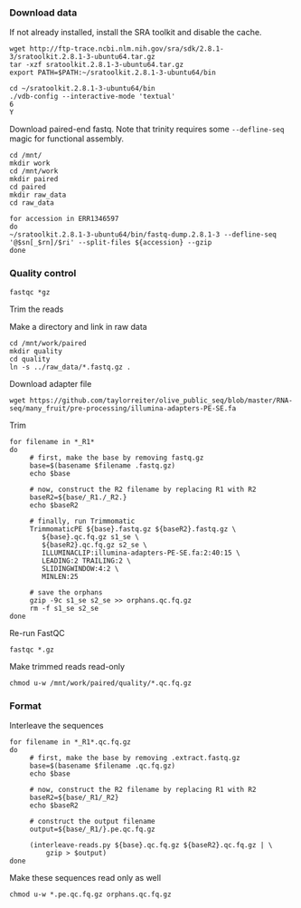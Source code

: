 ### Download data

If not already installed, install the SRA toolkit and disable the cache.

```
wget http://ftp-trace.ncbi.nlm.nih.gov/sra/sdk/2.8.1-3/sratoolkit.2.8.1-3-ubuntu64.tar.gz
tar -xzf sratoolkit.2.8.1-3-ubuntu64.tar.gz
export PATH=$PATH:~/sratoolkit.2.8.1-3-ubuntu64/bin
```

```
cd ~/sratoolkit.2.8.1-3-ubuntu64/bin
./vdb-config --interactive-mode 'textual'
6
Y 
```
Download paired-end fastq. Note that trinity requires some `--defline-seq` magic for functional assembly. 
```
cd /mnt/
mkdir work
cd /mnt/work
mkdir paired
cd paired
mkdir raw_data
cd raw_data

for accession in ERR1346597
do
~/sratoolkit.2.8.1-3-ubuntu64/bin/fastq-dump.2.8.1-3 --defline-seq '@$sn[_$rn]/$ri' --split-files ${accession} --gzip 
done 
```




### Quality control

```
fastqc *gz
```

Trim the reads

Make a directory and link in raw data
```
cd /mnt/work/paired
mkdir quality
cd quality
ln -s ../raw_data/*.fastq.gz .
```
Download adapter file
```
wget https://github.com/taylorreiter/olive_public_seq/blob/master/RNA-seq/many_fruit/pre-processing/illumina-adapters-PE-SE.fa
```

Trim
```
for filename in *_R1*
do
     # first, make the base by removing fastq.gz
     base=$(basename $filename .fastq.gz)
     echo $base

     # now, construct the R2 filename by replacing R1 with R2
     baseR2=${base/_R1./_R2.}
     echo $baseR2

     # finally, run Trimmomatic 
     TrimmomaticPE ${base}.fastq.gz ${baseR2}.fastq.gz \
        ${base}.qc.fq.gz s1_se \
        ${baseR2}.qc.fq.gz s2_se \
        ILLUMINACLIP:illumina-adapters-PE-SE.fa:2:40:15 \
        LEADING:2 TRAILING:2 \
        SLIDINGWINDOW:4:2 \
        MINLEN:25

     # save the orphans
     gzip -9c s1_se s2_se >> orphans.qc.fq.gz
     rm -f s1_se s2_se
done
```

Re-run FastQC
```
fastqc *.gz
```

Make trimmed reads read-only
```
chmod u-w /mnt/work/paired/quality/*.qc.fq.gz
```

### Format

Interleave the sequences
```
for filename in *_R1*.qc.fq.gz
do
     # first, make the base by removing .extract.fastq.gz
     base=$(basename $filename .qc.fq.gz)
     echo $base

     # now, construct the R2 filename by replacing R1 with R2
     baseR2=${base/_R1/_R2}
     echo $baseR2

     # construct the output filename
     output=${base/_R1/}.pe.qc.fq.gz

     (interleave-reads.py ${base}.qc.fq.gz ${baseR2}.qc.fq.gz | \
         gzip > $output)
done
```
Make these sequences read only as well
```
chmod u-w *.pe.qc.fq.gz orphans.qc.fq.gz
```
